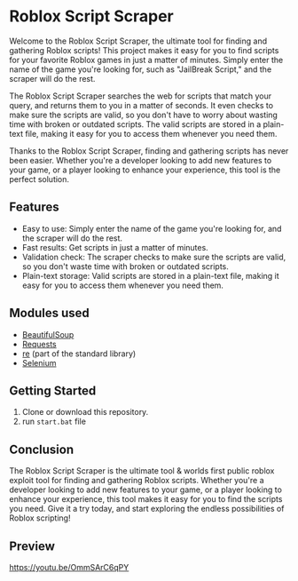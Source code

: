 
# Roblox Script Scraper

Welcome to the Roblox Script Scraper, the ultimate tool for finding and gathering Roblox scripts! This project makes it easy for you to find scripts for your favorite Roblox games in just a matter of minutes. Simply enter the name of the game you're looking for, such as "JailBreak Script," and the scraper will do the rest.

The Roblox Script Scraper searches the web for scripts that match your query, and returns them to you in a matter of seconds. It even checks to make sure the scripts are valid, so you don't have to worry about wasting time with broken or outdated scripts. The valid scripts are stored in a plain-text file, making it easy for you to access them whenever you need them.

Thanks to the Roblox Script Scraper, finding and gathering scripts has never been easier. Whether you're a developer looking to add new features to your game, or a player looking to enhance your experience, this tool is the perfect solution.

## Features

-   Easy to use: Simply enter the name of the game you're looking for, and the scraper will do the rest.
-   Fast results: Get scripts in just a matter of minutes.
-   Validation check: The scraper checks to make sure the scripts are valid, so you don't waste time with broken or outdated scripts.
-   Plain-text storage: Valid scripts are stored in a plain-text file, making it easy for you to access them whenever you need them.

## Modules used

-   [BeautifulSoup](https://www.crummy.com/software/BeautifulSoup/bs4/doc/)
-   [Requests](https://requests.readthedocs.io/en/master/)
-   [re](https://docs.python.org/3/library/re.html) (part of the standard library)
- [Selenium](https://selenium-python.readthedocs.io/)

## Getting Started

1.  Clone or download this repository.
2.  run `start.bat` file

## Conclusion

The Roblox Script Scraper is the ultimate tool & worlds first public roblox exploit tool for finding and gathering Roblox scripts. Whether you're a developer looking to add new features to your game, or a player looking to enhance your experience, this tool makes it easy for you to find the scripts you need. Give it a try today, and start exploring the endless possibilities of Roblox scripting!

## Preview
https://youtu.be/OmmSArC6qPY